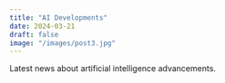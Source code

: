 ```yaml
---
title: "AI Developments"
date: 2024-03-21
draft: false
image: "/images/post3.jpg"
---
```


Latest news about artificial intelligence advancements.